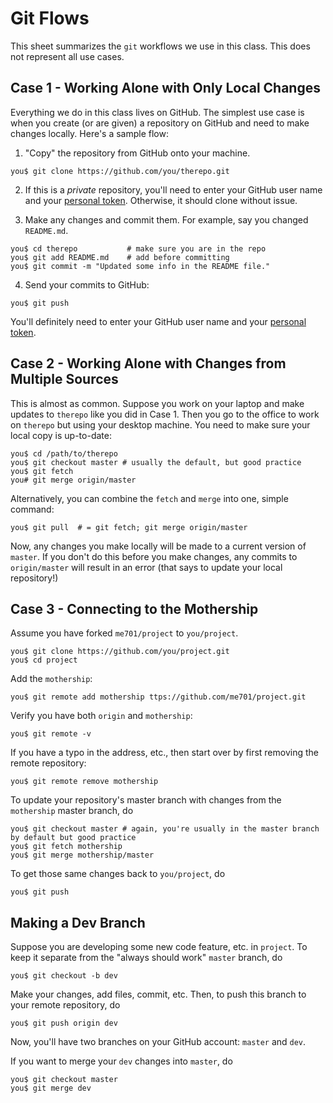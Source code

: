 # Git Flows

This sheet summarizes the `git` workflows we use in this class.  This does 
not represent all use cases.


## Case 1 - Working Alone with Only Local Changes

Everything we do in this class lives on GitHub. The simplest use case is
when you create (or are given) a repository on GitHub and need to 
make changes locally.  Here's a sample flow:


 1. "Copy" the repository from GitHub onto your machine.

```
you$ git clone https://github.com/you/therepo.git
```

 2. If this is a *private* repository, you'll need to enter your
GitHub user name and your [personal token](https://docs.github.com/en/github/authenticating-to-github/keeping-your-account-and-data-secure/creating-a-personal-access-token).  Otherwise, it should clone without issue.


 3. Make any changes and commit them.  For example, say you changed `README.md`.

```
you$ cd therepo           # make sure you are in the repo
you$ git add README.md    # add before committing
you$ git commit -m "Updated some info in the README file."
```

 4. Send your commits to GitHub:


```
you$ git push
```

You'll definitely need to enter your GitHub user name and your [personal token](https://docs.github.com/en/github/authenticating-to-github/keeping-your-account-and-data-secure/creating-a-personal-access-token).  

## Case 2 - Working Alone with Changes from Multiple Sources

This is almost as common.  Suppose you work on your laptop and make
updates to `therepo` like you did in Case 1.  Then you go to the office
to work on `therepo` but using your desktop machine.  You need to make
sure your local copy is up-to-date:

```
you$ cd /path/to/therepo 
you$ git checkout master # usually the default, but good practice
you$ git fetch
you# git merge origin/master   
```

Alternatively, you can combine the `fetch` and `merge` into one, simple command:

```
you$ git pull  # = git fetch; git merge origin/master 
```

Now, any changes you make locally will be made to a current version of `master`.  If you don't
do this before you make changes, any commits to `origin/master` will result in an error (that
says to update your local repository!)

## Case 3 - Connecting to the Mothership

Assume you have forked `me701/project` to `you/project`.  

```
you$ git clone https://github.com/you/project.git
you$ cd project
```

Add the `mothership`:

```
you$ git remote add mothership ttps://github.com/me701/project.git
```

Verify you have both `origin` and `mothership`:

```
you$ git remote -v
```

If you have a typo in the address, etc., then start over by first
removing the remote repository:

```
you$ git remote remove mothership
```

To update your repository's master branch with changes from the `mothership` master branch, do

```
you$ git checkout master # again, you're usually in the master branch by default but good practice
you$ git fetch mothership
you$ git merge mothership/master
```

To get those same changes back to `you/project`, do

```
you$ git push
```

## Making a Dev Branch

Suppose you are developing some new code feature, etc. in `project`.  To keep it 
separate from the "always should work" `master` branch, do

```
you$ git checkout -b dev
```

Make your changes, add files, commit, etc.  Then, to push this branch to your
remote repository, do

```
you$ git push origin dev
```

Now, you'll have two branches on your GitHub account: `master` and `dev`.

If you want to merge your `dev` changes into `master`, do

```
you$ git checkout master
you$ git merge dev
```

